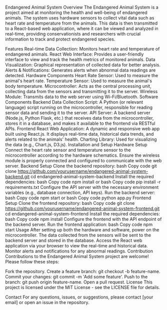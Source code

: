 Endangered Animal System
Overview
The Endangered Animal System is a project aimed at monitoring the health and well-being of endangered animals. The system uses hardware sensors to collect vital data such as heart rate and temperature from the animals. This data is then transmitted to a React-based web application, where it can be viewed and analyzed in real-time, providing conservationists and researchers with crucial information to track and protect endangered species.

Features
Real-time Data Collection: Monitors heart rate and temperature of endangered animals.
React Web Interface: Provides a user-friendly interface to view and track the health metrics of monitored animals.
Data Visualization: Graphical representation of collected data for better analysis.
Alerts & Notifications: Generates alerts when abnormal data readings are detected.
Hardware Components
Heart Rate Sensor: Used to measure the animal's heart rate.
Temperature Sensor: Used to measure the animal's body temperature.
Microcontroller: Acts as the central processing unit, collecting data from the sensors and transmitting it to the server.
Wireless Module: Transmits data to the web server using Wi-Fi/Bluetooth.
Software Components
Backend
Data Collection Script: A Python (or relevant language) script running on the microcontroller, responsible for reading sensor data and sending it to the server.
API Server: A backend server (Node.js, Python Flask, etc.) that receives data from the microcontroller, stores it in a database, and makes it available to the frontend via RESTful APIs.
Frontend
React Web Application: A dynamic and responsive web app built using React.js. It displays real-time data, historical data trends, and alerts related to the animals' health.
Charting Library: Used for visualizing the data (e.g., Chart.js, D3.js).
Installation and Setup
Hardware Setup
Connect the heart rate sensor and temperature sensor to the microcontroller according to the hardware schematics.
Ensure the wireless module is properly connected and configured to communicate with the web server.
Backend Setup
Clone the backend repository:
bash
Copy code
git clone https://github.com/yourusername/endangered-animal-system-backend.git
cd endangered-animal-system-backend
Install the required dependencies:
bash
Copy code
npm install
or
bash
Copy code
pip install -r requirements.txt
Configure the API server with the necessary environment variables (e.g., database connection, API keys).
Run the backend server:
bash
Copy code
npm start
or
bash
Copy code
python app.py
Frontend Setup
Clone the frontend repository:
bash
Copy code
git clone https://github.com/yourusername/endangered-animal-system-frontend.git
cd endangered-animal-system-frontend
Install the required dependencies:
bash
Copy code
npm install
Configure the frontend with the API endpoint of the backend server.
Run the frontend application:
bash
Copy code
npm start
Usage
After setting up both the hardware and software, power on the microcontroller.
The data collected from the sensors will be sent to the backend server and stored in the database.
Access the React web application via your browser to view the real-time and historical data.
Monitor alerts and notifications for any abnormal readings.
Contribution
Contributions to the Endangered Animal System project are welcome! Please follow these steps:

Fork the repository.
Create a feature branch: git checkout -b feature-name.
Commit your changes: git commit -m 'Add some feature'.
Push to the branch: git push origin feature-name.
Open a pull request.
License
This project is licensed under the MIT License - see the LICENSE file for details.

Contact
For any questions, issues, or suggestions, please contact [your email] or open an issue in the repository.


